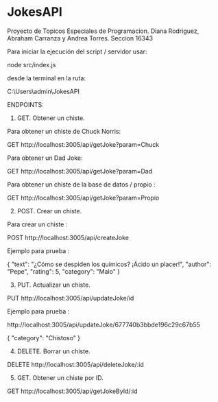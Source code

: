# JokesAPI
Proyecto de Topicos Especiales de Programacion. Diana Rodriguez, Abraham Carranza y Andrea Torres. Seccion 16343


Para iniciar la ejecución del script / servidor usar:

node src/index.js 

desde la terminal en la ruta:

C:\Users\admin\JokesAPI

ENDPOINTS: 

1. GET. Obtener un chiste.

Para obtener un chiste de Chuck Norris:

GET http://localhost:3005/api/getJoke?param=Chuck

Para obtener un Dad Joke: 

GET http://localhost:3005/api/getJoke?param=Dad

Para obtener un chiste de la base de datos / propio :

GET http://localhost:3005/api/getJoke?param=Propio

2. POST. Crear un chiste.

Para crear un chiste :

POST http://localhost:3005/api/createJoke

Ejemplo para prueba :

{
    "text": "¿Cómo se despiden los químicos? ¡Ácido un placer!",
    "author": "Pepe",
    "rating": 5,
    "category": "Malo"
}

3. PUT. Actualizar un chiste.

PUT http://localhost:3005/api/updateJoke/id

Ejemplo para prueba : 

http://localhost:3005/api/updateJoke/677740b3bbde196c29c67b55

{
    "category": "Chistoso"
}

4. DELETE. Borrar un chiste.

DELETE http://localhost:3005/api/deleteJoke/:id

5. GET. Obtener un chiste por ID.

GET http://localhost:3005/api/getJokeById/:id
